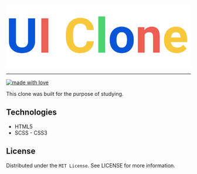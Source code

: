 ![logo](/assets/logo.svg)

---

[![made with love](http://ForTheBadge.com/images/badges/built-with-love.svg)](https://github.com/Syrth)

This clone was built for the purpose of studying.

## Technologies
- HTML5
- SCSS - CSS3

## License
Distributed under the `MIT License`. See LICENSE for more information.